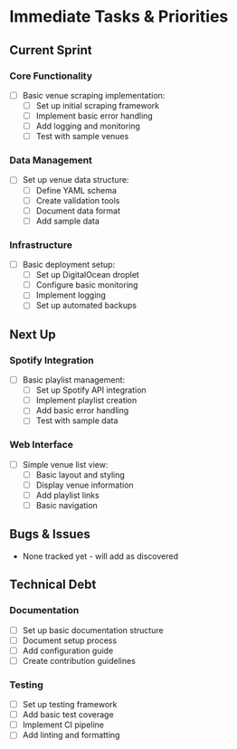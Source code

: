# Immediate Tasks & Priorities

## Current Sprint
### Core Functionality
- [ ] Basic venue scraping implementation:
  - [ ] Set up initial scraping framework
  - [ ] Implement basic error handling
  - [ ] Add logging and monitoring
  - [ ] Test with sample venues

### Data Management
- [ ] Set up venue data structure:
  - [ ] Define YAML schema
  - [ ] Create validation tools
  - [ ] Document data format
  - [ ] Add sample data

### Infrastructure
- [ ] Basic deployment setup:
  - [ ] Set up DigitalOcean droplet
  - [ ] Configure basic monitoring
  - [ ] Implement logging
  - [ ] Set up automated backups

## Next Up
### Spotify Integration
- [ ] Basic playlist management:
  - [ ] Set up Spotify API integration
  - [ ] Implement playlist creation
  - [ ] Add basic error handling
  - [ ] Test with sample data

### Web Interface
- [ ] Simple venue list view:
  - [ ] Basic layout and styling
  - [ ] Display venue information
  - [ ] Add playlist links
  - [ ] Basic navigation

## Bugs & Issues
- None tracked yet - will add as discovered

## Technical Debt
### Documentation
- [ ] Set up basic documentation structure
- [ ] Document setup process
- [ ] Add configuration guide
- [ ] Create contribution guidelines

### Testing
- [ ] Set up testing framework
- [ ] Add basic test coverage
- [ ] Implement CI pipeline
- [ ] Add linting and formatting 